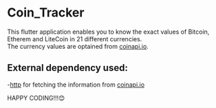# Coin_Tracker

This flutter application enables you to know the exact values of Bitcoin, Etherem and LiteCoin in 21 different currencies.\
The currency values are optained from [coinapi.io](https://docs.coinapi.io/#md-docs).

## External dependency used:
-[http](https://pub.dev/packages/http) for fetching the information from [coinapi.io](https://docs.coinapi.io/#md-docs)


HAPPY CODING!!!😊 
